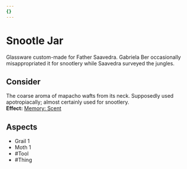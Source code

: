 ```yaml
---
{}
---
```

# Snootle Jar
Glassware custom-made for Father Saavedra. Gabriela Ber occasionally misappropriated it for snootlery while Saavedra surveyed the jungles.
## Consider
The coarse aroma of mapacho wafts from its neck. Supposedly used apotropiacally; almost certainly used for snootlery. <br>**Effect:** [Memory: Scent](https://uadaf.theevilroot.xyz/rowenarium/element/mem.scent)
## Aspects
- Grail 1
- Moth 1
- #Tool 
- #Thing